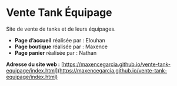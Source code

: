 # Vente Tank Équipage

Site de vente de tanks et de leurs équipages.

- **Page d’accueil** réalisée par : Elouhan  
- **Page boutique** réalisée par : Maxence  
- **Page panier** réalisée par : Nathan  

**Adresse du site web :** [https://maxencegarcia.github.io/vente-tank-equipage/index.html](https://maxencegarcia.github.io/vente-tank-equipage/index.html)
